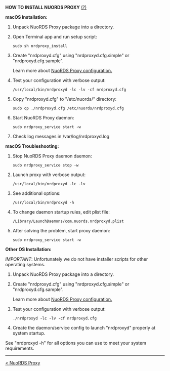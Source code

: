 **HOW TO INSTALL NUORDS PROXY**  [(?)](README.md)  
  
**macOS Installation:**  
  
1. Unpack NuoRDS Proxy package into a directory.  
  
2. Open Terminal app and run setup script:  
  
   ```
   sudo sh nrdproxy_install  
   ```
  
3. Create "nrdproxyd.cfg" using "nrdproxyd.cfg.simple" or "nrdproxyd.cfg.sample". 
  
   Learn more about [NuoRDS Proxy configuration.](CONFIG.md) 
  
4. Test your configuration with verbose output:  
  
   ```
   /usr/local/bin/nrdproxyd -lc -lv -cf nrdproxyd.cfg  
   ```
  
5. Copy "nrdproxyd.cfg" to "/etc/nuords/" directory:  
  
   ```
   sudo cp ./nrdproxyd.cfg /etc/nuords/nrdproxyd.cfg  
   ```
  
6. Start NuoRDS Proxy daemon:  
  
   ```
   sudo nrdproxy_service start -w
   ```  
  
7. Check log messages in /var/log/nrdproxyd.log  
  
**macOS Troubleshooting:**  
  
1. Stop NuoRDS Proxy daemon daemon:  
  
   ```
   sudo nrdproxy_service stop -w
   ```  
  
2. Launch proxy with verbose output:  
  
   ```
   /usr/local/bin/nrdproxyd -lc -lv  
   ```
  
3. See additional options:  
  
   ```
   /usr/local/bin/nrdproxyd -h  
   ```
  
4. To change daemon startup rules, edit plist file:  
  
   ```
   /Library/LaunchDaemons/com.nuords.nrdproxyd.plist  
   ```
  
5. After solving the problem, start proxy daemon:  
  
   ```
   sudo nrdproxy_service start -w
   ```  
  
**Other OS Installation:**  
  
*IMPORTANT*: Unfortunately we do not have installer scripts for other operating systems.  
  
1. Unpack NuoRDS Proxy package into a directory.  
  
4. Create "nrdproxyd.cfg" using "nrdproxyd.cfg.simple" or "nrdproxyd.cfg.sample".  
   
   Learn more about [NuoRDS Proxy configuration.](CONFIG.md)
   
5. Test your configuration with verbose output:  
  
   ```
   ./nrdproxyd -lc -lv -cf nrdproxyd.cfg  
   ```
  
6. Create the daemon/service config to launch "nrdproxyd" properly at system startup.  
  
See "nrdproxyd -h" for all options you can use to meet your system requirements.  
  
------------------------------  
[< NuoRDS Proxy](README.md)    
  
